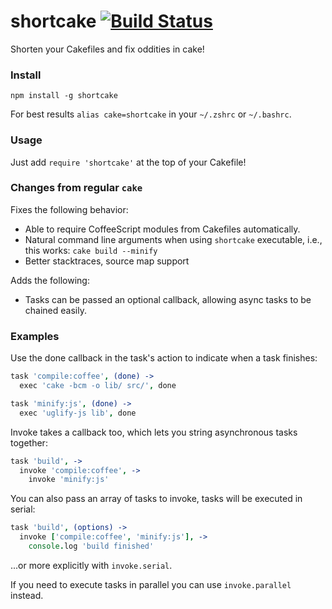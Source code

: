# shortcake [![Build Status](https://travis-ci.org/zeekay/shortcake.svg?branch=master)](https://travis-ci.org/zeekay/shortcake)
Shorten your Cakefiles and fix oddities in cake!

### Install
```
npm install -g shortcake
```

For best results `alias cake=shortcake` in your `~/.zshrc` or `~/.bashrc`.

### Usage
Just add `require 'shortcake'` at the top of your Cakefile!

### Changes from regular `cake`

Fixes the following behavior:

- Able to require CoffeeScript modules from Cakefiles automatically.
- Natural command line arguments when using `shortcake` executable, i.e., this
  works: `cake build --minify`
- Better stacktraces, source map support

Adds the following:
- Tasks can be passed an optional callback, allowing async tasks to be chained
  easily.

### Examples
Use the done callback in the task's action to indicate when a task finishes:
```coffee
task 'compile:coffee', (done) ->
  exec 'cake -bcm -o lib/ src/', done

task 'minify:js', (done) ->
  exec 'uglify-js lib', done
```

Invoke takes a callback too, which lets you string asynchronous tasks together:
```coffee
task 'build', ->
  invoke 'compile:coffee', ->
    invoke 'minify:js'
```

You can also pass an array of tasks to invoke, tasks will be executed in
serial:
```coffee
task 'build', (options) ->
  invoke ['compile:coffee', 'minify:js'], ->
    console.log 'build finished'
```
...or more explicitly with `invoke.serial`.

If you need to execute tasks in parallel you can use `invoke.parallel` instead.
